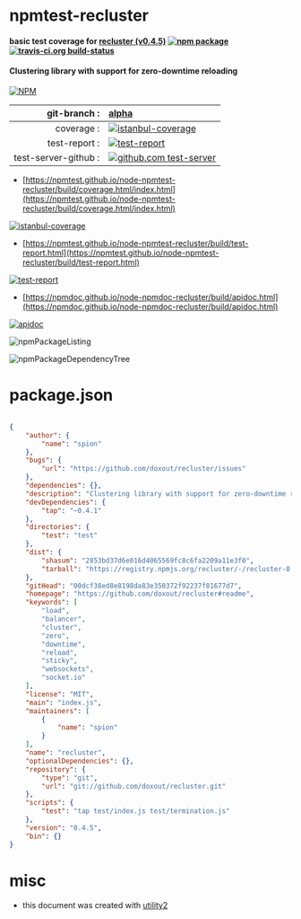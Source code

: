 # npmtest-recluster

#### basic test coverage for  [recluster (v0.4.5)](https://github.com/doxout/recluster#readme)  [![npm package](https://img.shields.io/npm/v/npmtest-recluster.svg?style=flat-square)](https://www.npmjs.org/package/npmtest-recluster) [![travis-ci.org build-status](https://api.travis-ci.org/npmtest/node-npmtest-recluster.svg)](https://travis-ci.org/npmtest/node-npmtest-recluster)

#### Clustering library with support for zero-downtime reloading

[![NPM](https://nodei.co/npm/recluster.png?downloads=true&downloadRank=true&stars=true)](https://www.npmjs.com/package/recluster)

| git-branch : | [alpha](https://github.com/npmtest/node-npmtest-recluster/tree/alpha)|
|--:|:--|
| coverage : | [![istanbul-coverage](https://npmtest.github.io/node-npmtest-recluster/build/coverage.badge.svg)](https://npmtest.github.io/node-npmtest-recluster/build/coverage.html/index.html)|
| test-report : | [![test-report](https://npmtest.github.io/node-npmtest-recluster/build/test-report.badge.svg)](https://npmtest.github.io/node-npmtest-recluster/build/test-report.html)|
| test-server-github : | [![github.com test-server](https://npmtest.github.io/node-npmtest-recluster/GitHub-Mark-32px.png)](https://npmtest.github.io/node-npmtest-recluster/build/app/index.html) | | build-artifacts : | [![build-artifacts](https://npmtest.github.io/node-npmtest-recluster/glyphicons_144_folder_open.png)](https://github.com/npmtest/node-npmtest-recluster/tree/gh-pages/build)|

- [https://npmtest.github.io/node-npmtest-recluster/build/coverage.html/index.html](https://npmtest.github.io/node-npmtest-recluster/build/coverage.html/index.html)

[![istanbul-coverage](https://npmtest.github.io/node-npmtest-recluster/build/screenCapture.buildCi.browser.%252Ftmp%252Fbuild%252Fcoverage.lib.html.png)](https://npmtest.github.io/node-npmtest-recluster/build/coverage.html/index.html)

- [https://npmtest.github.io/node-npmtest-recluster/build/test-report.html](https://npmtest.github.io/node-npmtest-recluster/build/test-report.html)

[![test-report](https://npmtest.github.io/node-npmtest-recluster/build/screenCapture.buildCi.browser.%252Ftmp%252Fbuild%252Ftest-report.html.png)](https://npmtest.github.io/node-npmtest-recluster/build/test-report.html)

- [https://npmdoc.github.io/node-npmdoc-recluster/build/apidoc.html](https://npmdoc.github.io/node-npmdoc-recluster/build/apidoc.html)

[![apidoc](https://npmdoc.github.io/node-npmdoc-recluster/build/screenCapture.buildCi.browser.%252Ftmp%252Fbuild%252Fapidoc.html.png)](https://npmdoc.github.io/node-npmdoc-recluster/build/apidoc.html)

![npmPackageListing](https://npmtest.github.io/node-npmtest-recluster/build/screenCapture.npmPackageListing.svg)

![npmPackageDependencyTree](https://npmtest.github.io/node-npmtest-recluster/build/screenCapture.npmPackageDependencyTree.svg)



# package.json

```json

{
    "author": {
        "name": "spion"
    },
    "bugs": {
        "url": "https://github.com/doxout/recluster/issues"
    },
    "dependencies": {},
    "description": "Clustering library with support for zero-downtime reloading",
    "devDependencies": {
        "tap": "~0.4.1"
    },
    "directories": {
        "test": "test"
    },
    "dist": {
        "shasum": "2853bd37d6e016d4065569fc8c6fa2209a11e3f0",
        "tarball": "https://registry.npmjs.org/recluster/-/recluster-0.4.5.tgz"
    },
    "gitHead": "00dcf38ed8e8198da83e350372f92237f81677d7",
    "homepage": "https://github.com/doxout/recluster#readme",
    "keywords": [
        "load",
        "balancer",
        "cluster",
        "zero",
        "downtime",
        "reload",
        "sticky",
        "websockets",
        "socket.io"
    ],
    "license": "MIT",
    "main": "index.js",
    "maintainers": [
        {
            "name": "spion"
        }
    ],
    "name": "recluster",
    "optionalDependencies": {},
    "repository": {
        "type": "git",
        "url": "git://github.com/doxout/recluster.git"
    },
    "scripts": {
        "test": "tap test/index.js test/termination.js"
    },
    "version": "0.4.5",
    "bin": {}
}
```



# misc
- this document was created with [utility2](https://github.com/kaizhu256/node-utility2)
